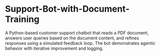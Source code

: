 # Support-Bot-with-Document-Training
A Python-based customer support chatbot that reads a PDF document, answers user queries based on the document content, and refines responses using a simulated feedback loop. The bot demonstrates agentic behavior with iterative improvement and logging.
